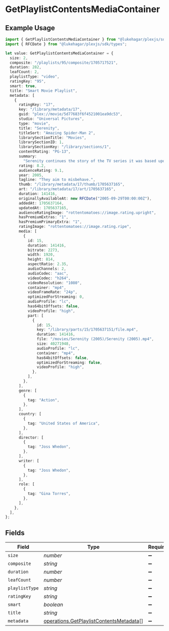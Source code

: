 # GetPlaylistContentsMediaContainer

## Example Usage

```typescript
import { GetPlaylistContentsMediaContainer } from "@lukehagar/plexjs/sdk/models/operations";
import { RFCDate } from "@lukehagar/plexjs/sdk/types";

let value: GetPlaylistContentsMediaContainer = {
  size: 2,
  composite: "/playlists/95/composite/1705717521",
  duration: 282,
  leafCount: 2,
  playlistType: "video",
  ratingKey: "95",
  smart: true,
  title: "Smart Movie Playlist",
  metadata: [
    {
      ratingKey: "17",
      key: "/library/metadata/17",
      guid: "plex://movie/5d77683f6f4521001ea9dc53",
      studio: "Universal Pictures",
      type: "movie",
      title: "Serenity",
      titleSort: "Amazing Spider-Man 2",
      librarySectionTitle: "Movies",
      librarySectionID: 1,
      librarySectionKey: "/library/sections/1",
      contentRating: "PG-13",
      summary:
        "Serenity continues the story of the TV series it was based upon (\"Firefly\"). River Tam had a secret - one in which she's not even aware - so dangerous, no one's safe, as an Alliance operative's sent to capture her, and all others are considered irrelevant to his job.",
      rating: 8.2,
      audienceRating: 9.1,
      year: 2005,
      tagline: "They aim to misbehave.",
      thumb: "/library/metadata/17/thumb/1705637165",
      art: "/library/metadata/17/art/1705637165",
      duration: 141416,
      originallyAvailableAt: new RFCDate("2005-09-29T00:00:00Z"),
      addedAt: 1705637164,
      updatedAt: 1705637165,
      audienceRatingImage: "rottentomatoes://image.rating.upright",
      hasPremiumExtras: "1",
      hasPremiumPrimaryExtra: "1",
      ratingImage: "rottentomatoes://image.rating.ripe",
      media: [
        {
          id: 15,
          duration: 141416,
          bitrate: 2273,
          width: 1920,
          height: 814,
          aspectRatio: 2.35,
          audioChannels: 2,
          audioCodec: "aac",
          videoCodec: "h264",
          videoResolution: "1080",
          container: "mp4",
          videoFrameRate: "24p",
          optimizedForStreaming: 0,
          audioProfile: "lc",
          has64bitOffsets: false,
          videoProfile: "high",
          part: [
            {
              id: 15,
              key: "/library/parts/15/1705637151/file.mp4",
              duration: 141416,
              file: "/movies/Serenity (2005)/Serenity (2005).mp4",
              size: 40271948,
              audioProfile: "lc",
              container: "mp4",
              has64bitOffsets: false,
              optimizedForStreaming: false,
              videoProfile: "high",
            },
          ],
        },
      ],
      genre: [
        {
          tag: "Action",
        },
      ],
      country: [
        {
          tag: "United States of America",
        },
      ],
      director: [
        {
          tag: "Joss Whedon",
        },
      ],
      writer: [
        {
          tag: "Joss Whedon",
        },
      ],
      role: [
        {
          tag: "Gina Torres",
        },
      ],
    },
  ],
};
```

## Fields

| Field                                                                                                     | Type                                                                                                      | Required                                                                                                  | Description                                                                                               | Example                                                                                                   |
| --------------------------------------------------------------------------------------------------------- | --------------------------------------------------------------------------------------------------------- | --------------------------------------------------------------------------------------------------------- | --------------------------------------------------------------------------------------------------------- | --------------------------------------------------------------------------------------------------------- |
| `size`                                                                                                    | *number*                                                                                                  | :heavy_minus_sign:                                                                                        | N/A                                                                                                       | 2                                                                                                         |
| `composite`                                                                                               | *string*                                                                                                  | :heavy_minus_sign:                                                                                        | N/A                                                                                                       | /playlists/95/composite/1705717521                                                                        |
| `duration`                                                                                                | *number*                                                                                                  | :heavy_minus_sign:                                                                                        | N/A                                                                                                       | 282                                                                                                       |
| `leafCount`                                                                                               | *number*                                                                                                  | :heavy_minus_sign:                                                                                        | N/A                                                                                                       | 2                                                                                                         |
| `playlistType`                                                                                            | *string*                                                                                                  | :heavy_minus_sign:                                                                                        | N/A                                                                                                       | video                                                                                                     |
| `ratingKey`                                                                                               | *string*                                                                                                  | :heavy_minus_sign:                                                                                        | N/A                                                                                                       | 95                                                                                                        |
| `smart`                                                                                                   | *boolean*                                                                                                 | :heavy_minus_sign:                                                                                        | N/A                                                                                                       | true                                                                                                      |
| `title`                                                                                                   | *string*                                                                                                  | :heavy_minus_sign:                                                                                        | N/A                                                                                                       | Smart Movie Playlist                                                                                      |
| `metadata`                                                                                                | [operations.GetPlaylistContentsMetadata](../../../sdk/models/operations/getplaylistcontentsmetadata.md)[] | :heavy_minus_sign:                                                                                        | N/A                                                                                                       |                                                                                                           |